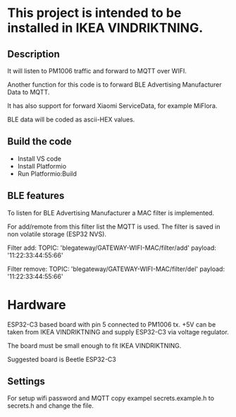 # This project is intended to be installed in IKEA VINDRIKTNING.

## Description
It will listen to PM1006 traffic and forward to MQTT over WIFI.

Another function for this code is to forward BLE Advertising Manufacturer Data to MQTT.

It has also support for forward Xiaomi ServiceData, for example MiFlora. 

BLE data will be coded as ascii-HEX values.

## Build the code
* Install VS code
* Install Platformio
* Run Platformio:Build

## BLE features
To listen for BLE Advertising Manufacturer a MAC filter is implemented.

For add/remote from this filter list the MQTT is used. 
The filter is saved in non volatile storage (ESP32 NVS).

Filter add: TOPIC: 'blegateway/GATEWAY-WIFI-MAC/filter/add' payload: '11:22:33:44:55:66'

Filter remove: TOPIC: 'blegateway/GATEWAY-WIFI-MAC/filter/del'  payload: '11:22:33:44:55:66'

# Hardware 
ESP32-C3 based board with pin 5 connected to PM1006 tx.
+5V can be taken from IKEA VINDRIKTNING and supply ESP32-C3 via voltage regulator.

The board must be small enough to fit IKEA VINDRIKTNING. 

Suggested board is Beetle ESP32-C3



## Settings
For setup wifi password and MQTT copy exampel secrets.example.h to secrets.h and change the file.

